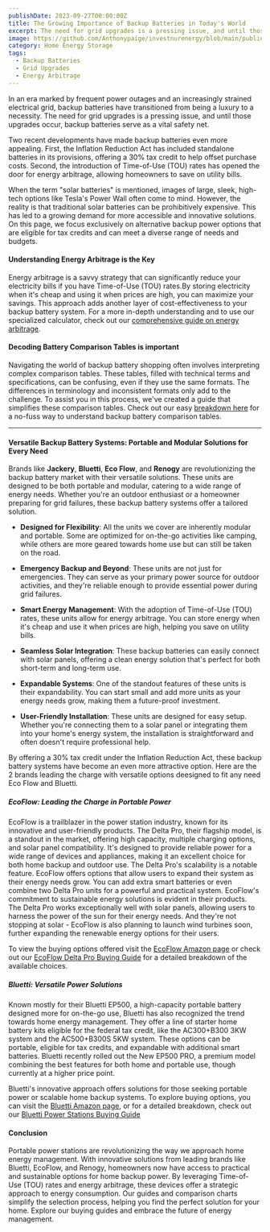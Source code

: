 ```yaml
---
publishDate: 2023-09-27T00:00:00Z
title: The Growing Importance of Backup Batteries in Today's World
excerpt: The need for grid upgrades is a pressing issue, and until those upgrades occur, backup batteries serve as a vital safety net.
image: https://github.com/Anthonypaige/investnurenergy/blob/main/public/images/cover-art/HES-1-cover-art.jpg?raw=true
category: Home Energy Storage
tags:
  - Backup Batteries
  - Grid Upgrades
  - Energy Arbitrage
---
```


In an era marked by frequent power outages and an increasingly strained electrical grid, backup batteries have transitioned from being a luxury to a necessity. The need for grid upgrades is a pressing issue, and until those upgrades occur, backup batteries serve as a vital safety net.

Two recent developments have made backup batteries even more appealing. First, the Inflation Reduction Act has included standalone batteries in its provisions, offering a 30% tax credit to help offset purchase costs. Second, the introduction of Time-of-Use (TOU) rates has opened the door for energy arbitrage, allowing homeowners to save on utility bills.

When the term "solar batteries" is mentioned, images of large, sleek, high-tech options like Tesla's Power Wall often come to mind. However, the reality is that traditional solar batteries can be prohibitively expensive. This has led to a growing demand for more accessible and innovative solutions. On this page, we focus exclusively on alternative backup power options that are eligible for tax credits and can meet a diverse range of needs and budgets.

#### **Understanding Energy Arbitrage is the Key**

Energy arbitrage is a savvy strategy that can significantly reduce your electricity bills if you have Time-of-Use (TOU) rates.By storing electricity when it's cheap and using it when prices are high, you can maximize your savings. This approach adds another layer of cost-effectiveness to your backup battery system. For a more in-depth understanding and to use our specialized calculator, check out our [comprehensive guide on energy arbitrage](https://app.stackbit.com/studio/64d6608f12525200bdbe6a49#/blog/mastering-time-of-use-rates:-a-guide-to-smart-energy-consumption-and-savings/).

#### **Decoding Battery Comparison Tables is important**

Navigating the world of backup battery shopping often involves interpreting complex comparison tables. These tables, filled with technical terms and specifications, can be confusing, even if they use the same formats. The differences in terminology and inconsistent formats only add to the challenge. To assist you in this process, we've created a guide that simplifies these comparison tables. Check out our easy [breakdown here](https://app.stackbit.com/studio/64d6608f12525200bdbe6a49#/blog/portable-power-stations:-a-practical-solution-for-home-backup-batteries/) for a no-fuss way to understand backup battery comparison tables.

***

#### **Versatile Backup Battery Systems: Portable and Modular Solutions for Every Need**

Brands like **Jackery**, **Bluetti**, **Eco Flow**, and **Renogy** are revolutionizing the backup battery market with their versatile solutions. These units are designed to be both portable and modular, catering to a wide range of energy needs. Whether you're an outdoor enthusiast or a homeowner preparing for grid failures, these backup battery systems offer a tailored solution.

*   **Designed for Flexibility**: All the units we cover are inherently modular and portable. Some are optimized for on-the-go activities like camping, while others are more geared towards home use but can still be taken on the road.

*   **Emergency Backup and Beyond**: These units are not just for emergencies. They can serve as your primary power source for outdoor activities, and they're reliable enough to provide essential power during grid failures.

*   **Smart Energy Management**: With the adoption of Time-of-Use (TOU) rates, these units allow for energy arbitrage. You can store energy when it's cheap and use it when prices are high, helping you save on utility bills.

*   **Seamless Solar Integration**: These backup batteries can easily connect with solar panels, offering a clean energy solution that's perfect for both short-term and long-term use.

*   **Expandable Systems**: One of the standout features of these units is their expandability. You can start small and add more units as your energy needs grow, making them a future-proof investment.

*   **User-Friendly Installation**: These units are designed for easy setup. Whether you're connecting them to a solar panel or integrating them into your home's energy system, the installation is straightforward and often doesn't require professional help.

By offering a 30% tax credit under the Inflation Reduction Act, these backup battery systems have become an even more attractive option. Here are the 2 brands leading the charge with versatile options deesigned to fit any need Eco Flow and Bluetti.

##### **EcoFlow: Leading the Charge in Portable Power**

EcoFlow is a trailblazer in the power station industry, known for its innovative and user-friendly products. The Delta Pro, their flagship model, is a standout in the market, offering high capacity, multiple charging options, and solar panel compatibility. It's designed to provide reliable power for a wide range of devices and appliances, making it an excellent choice for both home backup and outdoor use.
The Delta Pro's scalability is a notable feature. EcoFlow offers options that allow users to expand their system as their energy needs grow. You can add extra smart batteries or even combine two Delta Pro units for a powerful and practical system. EcoFlow's commitment to sustainable energy solutions is evident in their products. The Delta Pro works exceptionally well with solar panels, allowing users to harness the power of the sun for their energy needs. And they're not stopping at solar - EcoFlow is also planning to launch wind turbines soon, further expanding the renewable energy options for their users.

To view the buying options offered visit the [EcoFlow Amazon page](https://amzn.to/3sMv4KU) or check out our [EcoFlow Delta Pro Buying Guide](https://app.stackbit.com/studio/64d6608f12525200bdbe6a49#/blog/ecoflow-buying-guide/) for a detailed breakdown of the available choices.

##### **Bluetti: Versatile Power Solutions**

Known mostly for their Bluetti EP500, a high-capacity portable battery designed more for on-the-go use, Bluetti has also recognized the trend towards home energy management. They offer a line of starter home battery kits eligible for the federal tax credit, like the AC300+B300 3KW system and the AC500+B300S 5KW system. These options can be portable, eligible for tax credits, and expandable with additional smart batteries. Bluetti recently rolled out the New EP500 PRO, a premium model combining the best features for both home and portable use, though currently at a higher price point.

Bluetti's innovative approach offers solutions for those seeking portable power or scalable home backup systems. To explore buying options, you can visit the [Bluetti Amazon page](https://amzn.to/3PpxlEq), or for a detailed breakdown, check out our [Bluetti Power Stations Buying Guide](https://app.stackbit.com/studio/64d6608f12525200bdbe6a49#/blog/Bluetti-buying-guide/)

#### **Conclusion**

Portable power stations are revolutionizing the way we approach home energy management. With innovative solutions from leading brands like Bluetti, EcoFlow, and Renogy, homeowners now have access to practical and sustainable options for home backup power. By leveraging Time-of-Use (TOU) rates and energy arbitrage, these devices offer a strategic approach to energy consumption. Our guides and comparison charts simplify the selection process, helping you find the perfect solution for your home. Explore our buying guides and embrace the future of energy management.
